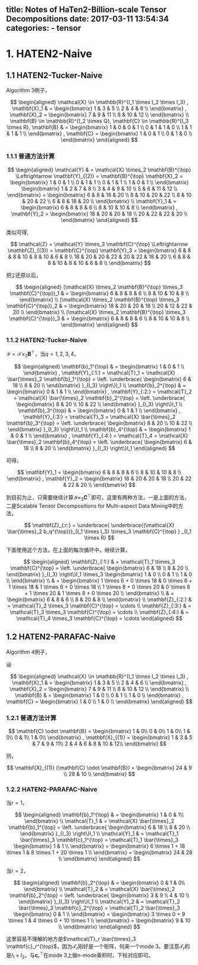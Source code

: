 title: Notes of HaTen2-Billion-scale Tensor Decompositions
date: 2017-03-11 13:54:34
categories:
    - tensor
---

# 1. HATEN2-Naive

## 1.1 HATEN2-Tucker-Naive

Algorithm 3例子，

$$
\begin{aligned}
\mathcal{X} \in \mathbb{R}^{I_1 \times I_2 \times I_3}
,
\mathbf{X}_1 & =
\begin{bmatrix}
1 & 3 & 5 \\
2 & 4 & 6 \\
\end{bmatrix}
,
\mathbf{X}_2 = 
\begin{bmatrix}
7 & 9 & 11 \\
8 & 10 & 12 \\
\end{bmatrix}
\\
\mathbf{B} \in \mathbb{R}^{I_2 \times Q}, \mathbf{C} \in \mathbb{R}^{I_3 \times R},
\mathbf{B} & =
\begin{bmatrix}
1 & 0 & 0 & 1 \\
0 & 1 & 1 & 0 \\
1 & 1 & 1 & 1 \\
\end{bmatrix}
,
\mathbf{C} = 
\begin{bmatrix}
1 & 0 & 1 \\
0 & 1 & 0 \\
\end{bmatrix}
\end{aligned}
$$

### 1.1.1 普通方法计算

$$
\begin{aligned}
\mathcal{Y} & = \mathcal{X} \times_2 \mathbf{B}^{\top} \Leftrightarrow \mathbf{Y}_{(2)} = \mathbf{B}^{\top} \mathbf{X}_2 =
\begin{bmatrix}
1 & 0 & 1 \\
0 & 1 & 1 \\
0 & 1 & 1 \\
1 & 0 & 1 \\
\end{bmatrix}
\begin{bmatrix}
1 & 2 & 7 & 8 \\
3 & 4 & 9 & 10 \\
5 & 6 & 11 & 12 \\
\end{bmatrix} =
\begin{bmatrix}
6 & 8 & 18 & 20 \\
8 & 10 & 20 & 22 \\
8 & 10 & 20 & 22 \\
6 & 8 & 18 & 20 \\
\end{bmatrix}
\\
\mathbf{Y}_1 & = 
\begin{bmatrix}
6 & 8 & 8 & 6 \\
8 & 10 & 10 & 8 \\
\end{bmatrix}
,
\mathbf{Y}_2 = 
\begin{bmatrix}
18 & 20 & 20 & 18 \\
20 & 22 & 22 & 20 \\
\end{bmatrix}
\end{aligned}
$$

类似可得,

$$
\mathcal{Z} = \mathcal{Y} \times_3 \mathbf{C}^{\top} \Leftrightarrow \mathbf{Z}_{(3)} = \mathbf{C}^{\top} \mathbf{Y}_3 =
\begin{bmatrix}
6 & 8 & 8 & 10 & 8 & 10 & 6 & 8 \\
18 & 20 & 20 & 22 & 20 & 22 & 18 & 20 \\
6 & 8 & 8 & 10 & 8 & 10 & 6 & 8 \\
\end{bmatrix}
$$

把$\mathcal{Z}$还原以后，

$$
\begin{aligned}
(\mathcal{X} \times_2 \mathbf{B}^{\top} \times_3 \mathbf{C}^{\top})_1 & =
\begin{bmatrix}
6 & 8 & 8 & 6 \\
8 & 10 & 10 & 8 \\
\end{bmatrix}
\\
(\mathcal{X} \times_2 \mathbf{B}^{\top} \times_3 \mathbf{C}^{\top})_2 & =
\begin{bmatrix}
18 & 20 & 20 & 18 \\
20 & 12 & 22 & 20 \\
\end{bmatrix}
\\
(\mathcal{X} \times_2 \mathbf{B}^{\top} \times_3 \mathbf{C}^{\top})_3 & =
\begin{bmatrix}
6 & 8 & 8 & 6 \\
8 & 10 & 10 & 8 \\
\end{bmatrix}
\end{aligned}
$$

### 1.1.2 HATEN2-Tucker-Naive

$\mathcal{Y} = \mathcal{X} \times_2 \mathbf{B}^{\top}$，当$q=1, 2, 3, 4$，

$$
\begin{aligned}
\mathbf{b}_1^{\top} & =
\begin{bmatrix}
1 & 0 & 1 \\
\end{bmatrix}
,
\mathbf{Y}_{:1:} = \mathcal{T}_1 = \mathcal{X} \bar{\times}_2 \mathbf{b}_1^{\top} = 
\left.
\underbrace{
\begin{bmatrix}
6 & 18 \\
8 & 20 \\
\end{bmatrix}
}_{I_3}
\right\}I_1
\\
\mathbf{b}_2^{\top} & =
\begin{bmatrix}
0 & 1 & 1 \\
\end{bmatrix}
,
\mathbf{Y}_{:2:} = \mathcal{T}_2 = \mathcal{X} \bar{\times}_2 \mathbf{b}_2^{\top} = 
\left.
\underbrace{
\begin{bmatrix}
8 & 20 \\
10 & 22 \\
\end{bmatrix}
}_{I_3}
\right\}I_1
\\
\mathbf{b}_3^{\top} & =
\begin{bmatrix}
0 & 1 & 1 \\
\end{bmatrix}
,
\mathbf{Y}_{:3:} = \mathcal{T}_3 = \mathcal{X} \bar{\times}_2 \mathbf{b}_3^{\top} = 
\left.
\underbrace{
\begin{bmatrix}
8 & 20 \\
10 & 22 \\
\end{bmatrix}
}_{I_3}
\right\}I_1
\\
\mathbf{b}_4^{\top} & =
\begin{bmatrix}
1 & 0 & 1 \\
\end{bmatrix}
,
\mathbf{Y}_{:4:} = \mathcal{T}_4 = \mathcal{X} \bar{\times}_2 \mathbf{b}_4^{\top} = 
\left.
\underbrace{
\begin{bmatrix}
6 & 18 \\
8 & 20 \\
\end{bmatrix}
}_{I_3}
\right\}I_1
\end{aligned}
$$

可得，

$$
\mathbf{Y}_1 = 
\begin{bmatrix}
6 & 8 & 8 & 6 \\
8 & 10 & 10 & 8 \\
\end{bmatrix}
,
\mathbf{Y}_2 = 
\begin{bmatrix}
18 & 20 & 20 & 18 \\
20 & 22 & 22 & 20 \\
\end{bmatrix}
$$

到目前为止，只需要继续计算$\mathcal{Y} \times_3 \mathbf{C}^{\top}$即可，这里有两种方法，一是上面的方法，二是Scalable Tensor Decompositions for Multi-aspect Data Mining中的方法，

$$
\mathbf{Z}_{:r:} = \underbrace{ \underbrace{(\mathcal{X} \bar{\times}_2 b_q^{\top})}_{I_1 \times I_3} \times_3 \mathbf{C}^{\top} } _{I_1 \times R}
$$

下面使用这个方法，在上面的每次循环中，继续计算，

$$
\begin{aligned}
\mathbf{Z}_{:1:} & = \mathcal{T}_1 \times_3 \mathbf{C}^{\top} =
\left.
\underbrace{
\begin{bmatrix}
6 & 18 \\
8 & 20 \\
\end{bmatrix}
}_{I_3}
\right\}I_1
\times_3
\begin{bmatrix}
1 & 0 \\
0 & 1 \\
1 & 0 \\
\end{bmatrix} \\ & =
\begin{bmatrix}
1 \times 6 + 0 \times 18 & 0 \times 6 + 1 \times 18 & 1 \times 6 + 0 \times 18 \\
1 \times 8 + 0 \times 20 & 0 \times 8 + 1 \times 20 & 1 \times 8 + 0 \times 20 \\
\end{bmatrix} \\ & =
\begin{bmatrix}
6 & 8 & 6 \\
8 & 20 & 8 \\
\end{bmatrix}
\\
\mathbf{Z}_{:2:} & = \mathcal{T}_2 \times_3 \mathbf{C}^{\top} = \cdots
\\
\mathbf{Z}_{:3:} & = \mathcal{T}_3 \times_3 \mathbf{C}^{\top} = \cdots
\\
\mathbf{Z}_{:4:} & = \mathcal{T}_4 \times_3 \mathbf{C}^{\top} = \cdots
\end{aligned}
$$

## 1.2 HATEN2-PARAFAC-Naive

Algorithm 4例子，

设

$$
\begin{aligned}
\mathcal{X} \in \mathbb{R}^{I_1 \times I_2 \times I_3}
,
\mathbf{X}_1 & =
\begin{bmatrix}
1 & 3 & 5 \\
2 & 4 & 6 \\
\end{bmatrix}
,
\mathbf{X}_2 = 
\begin{bmatrix}
7 & 9 & 11 \\
8 & 10 & 12 \\
\end{bmatrix}
\\
\mathbf{B} & = 
\begin{bmatrix}
1 & 0 \\
0 & 1 \\
1 & 0 \\
\end{bmatrix}
,
\mathbf{C} = 
\begin{bmatrix}
1 & 0 \\
1 & 0 \\
\end{bmatrix}
\end{aligned}
$$

### 1.2.1 普通方法计算

$$
\mathbf{C} \odot \mathbf{B} =
\begin{bmatrix}
1 & 0\\
0 & 0\\
1 & 0\\
1 & 0\\
0 & 1\\
1 & 0\\
\end{bmatrix}
,
\mathbf{X}_{(1)} =
\begin{bmatrix}
1 & 3 & 5 & 7 & 9 & 11\\
2 & 4 & 6 & 8 & 10 & 12\\
\end{bmatrix}
$$

则，

$$
\mathbf{X}_{(1)} (\mathbf{C} \odot \mathbf{B}) =
\begin{bmatrix}
24 & 9 \\
28 & 10 \\
\end{bmatrix}
$$

### 1.2.2 HATEN2-PARAFAC-Naive

当$r=1$，

$$
\begin{aligned}
\mathbf{b}_1^{\top} & =
\begin{bmatrix}
1 & 0 & 1\\
\end{bmatrix}
\\
\mathcal{T}_1 & = \mathcal{X} \bar{\times}_2 \mathbf{b}_1^{\top} = 
\left.
\underbrace{
\begin{bmatrix}
6 & 18 \\
8 & 20 \\
\end{bmatrix}
}_{I_3}
\right\}I_1
\\
\mathcal{Y}_1 & = \mathcal{T}_1 \bar{\times}_3 \mathbf{c}_1^{\top} =
\mathcal{T}_1 \bar{\times}_3 \begin{bmatrix} 1 & 1 \\ \end{bmatrix} =
\begin{bmatrix}
6 \times 1 + 18 \times 1 & 8 \times 1 + 20 \times 1 \\
\end{bmatrix} =
\begin{bmatrix}
24 & 28 \\
\end{bmatrix}
\end{aligned}
$$

当$r=2$，

$$
\begin{aligned}
\mathbf{b}_2^{\top} & =
\begin{bmatrix}
0 & 1 & 0\\
\end{bmatrix}
\\
\mathcal{T}_2 & = \mathcal{X} \bar{\times}_2 \mathbf{b}_2^{\top} = 
\left.
\underbrace{
\begin{bmatrix}
3 & 9 \\
4 & 10 \\
\end{bmatrix}
}_{I_3}
\right\}I_1
\\
\mathcal{Y}_2 & = \mathcal{T}_2 \bar{\times}_3 \mathbf{c}_2^{\top} =
\mathcal{T}_2 \bar{\times}_3 \begin{bmatrix} 0 & 1 \\ \end{bmatrix} =
\begin{bmatrix}
3 \times 0 + 9 \times 1 & 4 \times 0 + 10 \times 1 \\
\end{bmatrix} =
\begin{bmatrix}
9 & 10 \\
\end{bmatrix}
\end{aligned}
$$

这里容易不理解的地方是$\mathcal{T}_r \bar{\times}_3 \mathbf{c}_r^{\top}$，因为$\mathcal{T}_r$刚好是一个矩阵，何来一个mode 3。要注意$\mathcal{T}_r$的是$I_1 \times I_3$，与$\mathbf{c}_r^{\top}$在mode 3上做n-mode乘积时，下标对应即可。


